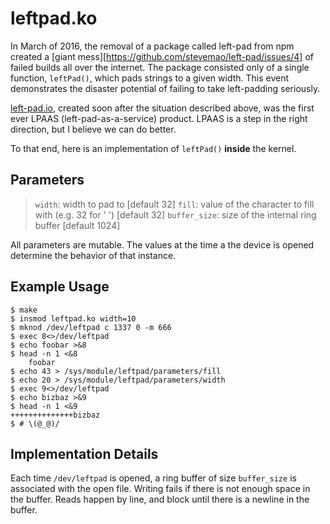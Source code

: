 leftpad.ko
==========

In March of 2016, the removal of a package called left-pad from npm created a [giant mess][https://github.com/stevemao/left-pad/issues/4] of failed builds all over the internet.
The package consisted only of a single function, `leftPad()`, which pads strings to a given width.
This event demonstrates the disaster potential of failing to take left-padding seriously.

[left-pad.io](left-pad.io), created soon after the situation described above, was the first ever LPAAS (left-pad-as-a-service) product.
LPAAS is a step in the right direction, but I believe we can do better.

To that end, here is an implementation of `leftPad()` **inside** the kernel.

## Parameters

> `width`: width to pad to [default 32]
> `fill`: value of the character to fill with (e.g. 32 for ' ') [default 32]
> `buffer_size`: size of the internal ring buffer [default 1024]

All parameters are mutable.
The values at the time a the device is opened determine the behavior of that instance.

## Example Usage

```
$ make
$ insmod leftpad.ko width=10
$ mknod /dev/leftpad c 1337 0 -m 666
$ exec 8<>/dev/leftpad
$ echo foobar >&8
$ head -n 1 <&8
    foobar
$ echo 43 > /sys/module/leftpad/parameters/fill
$ echo 20 > /sys/module/leftpad/parameters/width
$ exec 9<>/dev/leftpad
$ echo bizbaz >&9
$ head -n 1 <&9
++++++++++++++bizbaz
$ # \(@_@)/
```

## Implementation Details

Each time `/dev/leftpad` is opened, a ring buffer of size `buffer_size` is associated with the open file.
Writing fails if there is not enough space in the buffer.
Reads happen by line, and block until there is a newline in the buffer.
